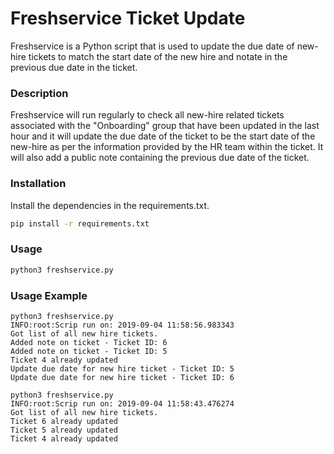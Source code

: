 # Freshservice Ticket Update

Freshservice is a Python script that is used to update the due date of new-hire tickets to match the start date of the new hire and notate in the previous due date in the ticket.

### Description

Freshservice will run regularly to check all new-hire related tickets associated with the "Onboarding" group that have been updated in the last hour and it will update the due date of the ticket to be the start date of the new-hire as per the information provided by the HR team within the ticket. It will also add a public note containing the previous due date of the ticket.

### Installation

Install the dependencies in the requirements.txt.

```bash
pip install -r requirements.txt
```

### Usage

```python
python3 freshservice.py
```

### Usage Example

```
python3 freshservice.py
INFO:root:Scrip run on: 2019-09-04 11:58:56.983343
Got list of all new hire tickets.
Added note on ticket - Ticket ID: 6
Added note on ticket - Ticket ID: 5
Ticket 4 already updated
Update due date for new hire ticket - Ticket ID: 5
Update due date for new hire ticket - Ticket ID: 6

python3 freshservice.py
INFO:root:Scrip run on: 2019-09-04 11:58:43.476274
Got list of all new hire tickets.
Ticket 6 already updated
Ticket 5 already updated
Ticket 4 already updated
```
